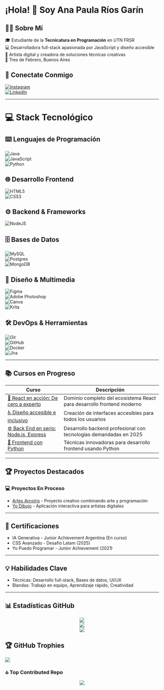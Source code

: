 # ¡Hola! 👋 Soy Ana Paula Ríos Garín

## 👩‍💻 Sobre Mí  
🎓 Estudiante de la **Tecnicatura en Programación** en UTN FRSR <br>
💻 Desarrolladora full-stack apasionada por JavaScript y diseño accesible  <br>
🎨 Artista digital y creadora de soluciones técnicas creativas  <br>
📍 Tres de Febrero, Buenos Aires  

## 🌟 Conectate Conmigo
[![Instagram](https://img.shields.io/badge/Instagram-%23E4405F.svg?logo=Instagram&logoColor=white)](https://instagram.com/ani.p.rg)<br/>
[![LinkedIn](https://img.shields.io/badge/LinkedIn-%230077B5.svg?logo=linkedin&logoColor=white)](https://linkedin.com/in/anapaularíosgarín)

---

# 💻 Stack Tecnológico
## ⌨️ Lenguajes de Programación
![Java](https://img.shields.io/badge/java-%23ED8B00.svg?style=flat&logo=openjdk&logoColor=white)<br/> 
![JavaScript](https://img.shields.io/badge/javascript-%23323330.svg?style=flat&logo=javascript&logoColor=%23F7DF1E)<br/> 
![Python](https://img.shields.io/badge/python-3670A0?style=flat&logo=python&logoColor=ffdd54) 

## 🌐 Desarrollo Frontend 
![HTML5](https://img.shields.io/badge/html5-%23E34F26.svg?style=flat&logo=html5&logoColor=white)<br/> 
![CSS3](https://img.shields.io/badge/css3-%231572B6.svg?style=flat&logo=css3&logoColor=white)

## ⚙️ Backend & Frameworks
![NodeJS](https://img.shields.io/badge/node.js-6DA55F?style=flat&logo=node.js&logoColor=white)

## 🗄️ Bases de Datos
![MySQL](https://img.shields.io/badge/mysql-4479A1.svg?style=flat&logo=mysql&logoColor=white)<br/>
![Postgres](https://img.shields.io/badge/postgres-%23316192.svg?style=flat&logo=postgresql&logoColor=white)<br/> 
![MongoDB](https://img.shields.io/badge/MongoDB-%234ea94b.svg?style=flat&logo=mongodb&logoColor=white)

## 🎨 Diseño & Multimedia
![Figma](https://img.shields.io/badge/figma-%23F24E1E.svg?style=flat&logo=figma&logoColor=white)<br/> 
![Adobe Photoshop](https://img.shields.io/badge/adobe%20photoshop-%2331A8FF.svg?style=flat&logo=adobe%20photoshop&logoColor=white)<br/> 
![Canva](https://img.shields.io/badge/Canva-%2300C4CC.svg?style=flat&logo=Canva&logoColor=white)<br/> 
![Krita](https://img.shields.io/badge/Krita-203759?style=flat&logo=krita&logoColor=EEF37B)

## 🛠️ DevOps & Herramientas
![Git](https://img.shields.io/badge/git-%23F05033.svg?style=flat&logo=git&logoColor=white)<br/>
![GitHub](https://img.shields.io/badge/github-%23121011.svg?style=flat&logo=github&logoColor=white)<br/> 
![Docker](https://img.shields.io/badge/docker-%230db7ed.svg?style=flat&logo=docker&logoColor=white)<br/> 
![Jira](https://img.shields.io/badge/jira-%230A0FFF.svg?style=flat&logo=jira&logoColor=white)

---

## 📚 Cursos en Progreso

<div align="center">

| Curso | Descripción |
|-------|-------------|
| [🚀 React en acción: De cero a experto](https://cursos.desafiolatam.com/courses/react-en-accion) | Dominio completo del ecosistema React para desarrollo frontend moderno |
| [♿ Diseño accesible e inclusivo](https://cursos.desafiolatam.com/courses/diseno-accesible-inclusivo) | Creación de interfaces accesibles para todos los usuarios |
| [⚙️ Back End en serio: Node.js, Express](https://cursos.desafiolatam.com/courses/back-end-en-serio) | Desarrollo backend profesional con tecnologías demandadas en 2025 |
| [🐍 Frontend con Python](https://cursos.desafiolatam.com/courses/aprende-frontend-python)  | Técnicas innovadoras para desarrollo frontend usando Python |

</div>

---

## 🏆 Proyectos Destacados
### 💻 Proyectos En Proceso
- [Artes Arcoíris](https://github.com/anaprg05/artesArcoiris.git) - Proyecto creativo combinando arte y programación
- [Yo Dibujo](https://github.com/anaprg05/YoDibujo.git) - Aplicación interactiva para artistas digitales

---

## 📜 Certificaciones
- IA Generativa - Junior Achievement Argentina (En curso)
- CSS Avanzado - Desafío Latam (2025)
- Yo Puedo Programar - Junior Achievement (2021)

---

## 💡 Habilidades Clave
- Técnicas: Desarrollo full-stack, Bases de datos, UI/UX
- Blandas: Trabajo en equipo, Aprendizaje rápido, Creatividad

---

## 📊 Estadísticas GitHub

<div align="center">

![](https://github-readme-stats.vercel.app/api?username=anaprg05&theme=onedark&hide_border=false&include_all_commits=false&count_private=true)<br/>
![](https://nirzak-streak-stats.vercel.app/?user=anaprg05&theme=onedark&hide_border=false)<br/>
![](https://github-readme-stats.vercel.app/api/top-langs/?username=anaprg05&theme=onedark&hide_border=false&include_all_commits=false&count_private=true&layout=compact)

</div>

## 🏆 GitHub Trophies
![](https://github-profile-trophy.vercel.app/?username=anaprg05&theme=radical&no-frame=true&no-bg=false&margin-w=4)

### 🔝 Top Contributed Repo

<div align="center">

![](https://github-contributor-stats.vercel.app/api?username=anaprg05&limit=5&theme=radical&combine_all_yearly_contributions=true)

</div>
